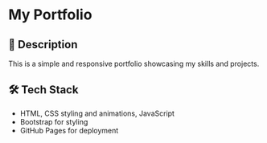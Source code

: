 # My Portfolio

## 🚀 Description
This is a simple and responsive portfolio showcasing my skills and projects.

## 🛠️ Tech Stack
- HTML, CSS styling and animations, JavaScript
- Bootstrap for styling
- GitHub Pages for deployment

